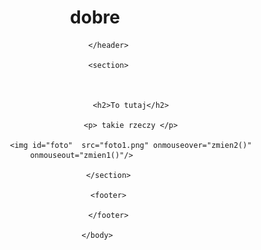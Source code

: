 
<html>
     <head>
          <meta charset="UTF-8" />
          <title>dobre</title>
		  <script src="OOOOOOOOOOOOOOOO.js"></script>
     </head>
     <body>
          <header>
              <h1> dobre </h1>
			 
          </header>
          
          <section>
               
			   
			  
                    <h2>To tutaj</h2>
					
					<p> takie rzeczy </p>
					
					<img id="foto"  src="foto1.png" onmouseover="zmien2()" onmouseout="zmien1()"/>		
			 
          </section>
          
          <footer>
               
          </footer>
		  
     </body>
</html>
